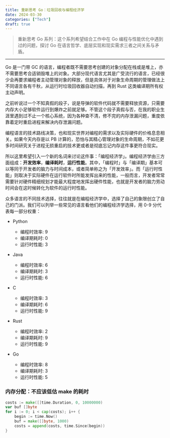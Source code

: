 ```yaml
---
title: 重新思考 Go：垃圾回收与编程经济学
date: 2024-03-30
categories: ["Tech"]
draft: true
---
```


> 重新思考 Go 系列：这个系列希望结合工作中在 Go 编程与性能优化中遇到过的问题，探讨 Go 在语言哲学、底层实现和现实需求三者之间关系与矛盾。

---

Go 是一门带 GC 的语言，编程者既不需要思考创建的对象分配在栈或是堆上，亦不需要思考合适销毁堆上的对象。大部分现代语言尤其是广受流行的语言，已经很少会再要求编程者主动管理对象的释放，但是具体对于对象生命周期的管理做法上不同语言各有千秋，从运行时垃圾回收器自动扫描，再到 Rust 这类编译期所有权主动声明。

之前听说过一个不知真假的段子，说是导弹的软件代码就不需要释放资源，只需要内存大小足够软件运行到爆炸之前就足够。不管这个段子真假与否，在我的职业生涯里遇到过不止一个核心系统，因为各种查不清，修不完的内存泄漏问题，重度依靠着定时重启进程来解决内存泄漏问题。

编程语言的技术路线决策，也和现实世界对编程的需求以及实际硬件的价格息息相关。如果今天内存是以 PB 计算的，恐怕与其精心管理对象的生命周期，不如花更多时间研究关于进程无损重启的技术更或者是彻底忘记内存这件事更符合现实。

所以这里希望引入一个新的名词来讨论这件事：「编程经济学」。编程经济学由三方面组成：**开发效率**，**编译耗时**，**运行性能**。其中，「编程时」与「编译期」基本可以等同于开发者的脑力与时间成本，或者简单称之为「开发效率」。而「运行时性能」则取决于实际硬件在运行软件时所能发挥出来的性能，一般而言，开发者常常需要针对硬件精细规划才能最大程度地发挥出硬件性能，也就是开发者的脑力劳动时间会在这时候转化为软件的运行时性能。

众多语言的不同技术选择，往往就是在编程经济学中，选择了自己的象限创立了自己的门派。我们可以列举一些常见的语言看他们的编程经济学选择，用 0-9 分代表每一部分权重：

- Python

  - 编程时效率: 9
  - 编译期耗时: 0
  - 运行时性能: 3

- Java

  - 编程时效率: 6
  - 编译期耗时: 3
  - 运行时性能: 6

- C

  - 编程时效率: 3
  - 编译期耗时: 6
  - 运行时性能: 9

- Rust

  - 编程时效率: 2
  - 编译期耗时: 9
  - 运行时性能: 9

- Go
  - 编程时效率: 8
  - 编译期耗时: 3
  - 运行时性能: 5

### 内存分配：不应该低估 make 的耗时

```go
costs := make([]time.Duration, 0, 10000000)
var buf []byte
for i := 0; i < cap(costs); i++ {
    begin := time.Now()
    buf = make([]byte, 1000)
    costs = append(costs, time.Since(begin))
}
```
